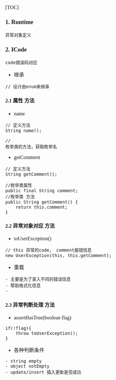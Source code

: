 <font face="Simsun" size=3>

[TOC]

### 1. Runtime

~~~
异常对象定义
~~~

### 2. ICode

~~~
code错误码对应
~~~

- 继承
~~~
// 设计由enum来继承
~~~

#### 2.1 属性 方法

- name
~~~
// 定义方法
String name();

// 
枚举类的方法，获取枚举名
~~~

- getComment
~~~
// 定义方法
String getComment();

//枚举类属性 
public final String comment;
//枚举类 方法
public String getComment() {
    return this.comment;
}
~~~

#### 2.2 异常对象对应 方法

- toUserException()
~~~
// this 异常的code， comment报错信息
new UserException(this, this.getComment);
~~~
- 重载
~~~
- 主要是为了录入不同的错误信息
- 帮助格式化信息
- 
~~~

#### 2.3 异常判断处理 方法

- assertHasTrue(boolean flag)
~~~
if(!flag){
    throw toUserException();
}
~~~
- 各种判断条件
~~~
- string empty
- object notEmpty
- update/insert 插入更新是否成功
~~~




</font>
